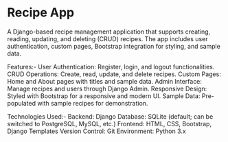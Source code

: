 <h1>Recipe App</h1>

<p>A Django-based recipe management application that supports creating, reading, updating, and deleting (CRUD) recipes. The app includes user authentication, custom pages, Bootstrap integration for styling, and sample data.</p>

Features:-
User Authentication: Register, login, and logout functionalities.
CRUD Operations: Create, read, update, and delete recipes.
Custom Pages: Home and About pages with titles and sample data.
Admin Interface: Manage recipes and users through Django Admin.
Responsive Design: Styled with Bootstrap for a responsive and modern UI.
Sample Data: Pre-populated with sample recipes for demonstration.


Technologies Used:-
Backend: Django
Database: SQLite (default; can be switched to PostgreSQL, MySQL, etc.)
Frontend: HTML, CSS, Bootstrap, Django Templates
Version Control: Git
Environment: Python 3.x
